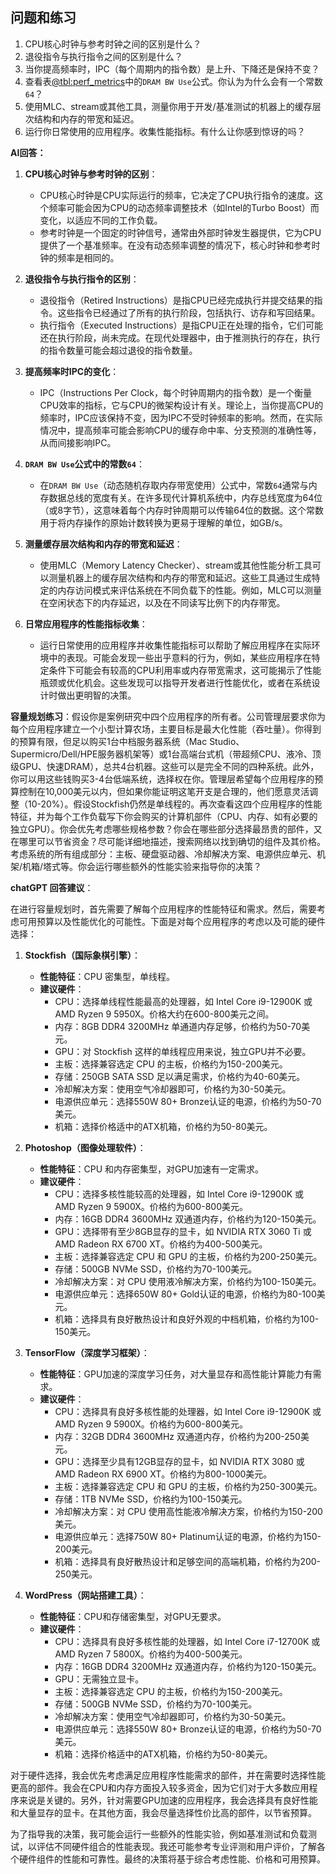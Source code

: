 ## 问题和练习

1. CPU核心时钟与参考时钟之间的区别是什么？
2. 退役指令与执行指令之间的区别是什么？
3. 当你提高频率时，IPC（每个周期内的指令数）是上升、下降还是保持不变？
4. 查看表[@tbl:perf_metrics](#perf_metrics)中的`DRAM BW Use`公式。你认为为什么会有一个常数`64`？
5. 使用MLC、stream或其他工具，测量你用于开发/基准测试的机器上的缓存层次结构和内存的带宽和延迟。
6. 运行你日常使用的应用程序。收集性能指标。有什么让你感到惊讶的吗？

**AI回答：**

1. **CPU核心时钟与参考时钟的区别**：
   - CPU核心时钟是CPU实际运行的频率，它决定了CPU执行指令的速度。这个频率可能会因为CPU的动态频率调整技术（如Intel的Turbo Boost）而变化，以适应不同的工作负载。
   - 参考时钟是一个固定的时钟信号，通常由外部时钟发生器提供，它为CPU提供了一个基准频率。在没有动态频率调整的情况下，核心时钟和参考时钟的频率是相同的。

2. **退役指令与执行指令的区别**：
   - 退役指令（Retired Instructions）是指CPU已经完成执行并提交结果的指令。这些指令已经通过了所有的执行阶段，包括执行、访存和写回结果。
   - 执行指令（Executed Instructions）是指CPU正在处理的指令，它们可能还在执行阶段，尚未完成。在现代处理器中，由于推测执行的存在，执行的指令数量可能会超过退役的指令数量。

3. **提高频率时IPC的变化**：
   - IPC（Instructions Per Clock，每个时钟周期内的指令数）是一个衡量CPU效率的指标，它与CPU的微架构设计有关。理论上，当你提高CPU的频率时，IPC应该保持不变，因为IPC不受时钟频率的影响。然而，在实际情况中，提高频率可能会影响CPU的缓存命中率、分支预测的准确性等，从而间接影响IPC。

4. **`DRAM BW Use`公式中的常数`64`**：
   - 在`DRAM BW Use`（动态随机存取内存带宽使用）公式中，常数`64`通常与内存数据总线的宽度有关。在许多现代计算机系统中，内存总线宽度为64位（或8字节），这意味着每个内存时钟周期可以传输64位的数据。这个常数用于将内存操作的原始计数转换为更易于理解的单位，如GB/s。

5. **测量缓存层次结构和内存的带宽和延迟**：
   - 使用MLC（Memory Latency Checker）、stream或其他性能分析工具可以测量机器上的缓存层次结构和内存的带宽和延迟。这些工具通过生成特定的内存访问模式来评估系统在不同负载下的性能。例如，MLC可以测量在空闲状态下的内存延迟，以及在不同读写比例下的内存带宽。

6. **日常应用程序的性能指标收集**：
   - 运行日常使用的应用程序并收集性能指标可以帮助了解应用程序在实际环境中的表现。可能会发现一些出乎意料的行为，例如，某些应用程序在特定条件下可能会有较高的CPU利用率或内存带宽需求，这可能揭示了性能瓶颈或优化机会。这些发现可以指导开发者进行性能优化，或者在系统设计时做出更明智的决策。


**容量规划练习**：假设你是案例研究中四个应用程序的所有者。公司管理层要求你为每个应用程序建立一个小型计算农场，主要目标是最大化性能（吞吐量）。你得到的预算有限，但足以购买1台中档服务器系统（Mac Studio、Supermicro/Dell/HPE服务器机架等）或1台高端台式机（带超频CPU、液冷、顶级GPU、快速DRAM），总共4台机器。这些可以是完全不同的四种系统。此外，你可以用这些钱购买3-4台低端系统，选择权在你。管理层希望每个应用程序的预算控制在10,000美元以内，但如果你能证明这笔开支是合理的，他们愿意灵活调整（10-20%）。假设Stockfish仍然是单线程的。再次查看这四个应用程序的性能特征，并为每个工作负载写下你会购买的计算机部件（CPU、内存、如有必要的独立GPU）。你会优先考虑哪些规格参数？你会在哪些部分选择最昂贵的部件，又在哪里可以节省资金？尽可能详细地描述，搜索网络以找到确切的组件及其价格。考虑系统的所有组成部分：主板、硬盘驱动器、冷却解决方案、电源供应单元、机架/机箱/塔式等。你会运行哪些额外的性能实验来指导你的决策？

**chatGPT 回答建议**：

在进行容量规划时，首先需要了解每个应用程序的性能特征和需求。然后，需要考虑可用预算以及性能优化的可能性。下面是对每个应用程序的考虑以及可能的硬件选择：

1. **Stockfish（国际象棋引擎）**：
   - **性能特征**：CPU 密集型，单线程。
   - **建议硬件**：
     - CPU：选择单线程性能最高的处理器，如 Intel Core i9-12900K 或 AMD Ryzen 9 5950X。价格大约在600-800美元之间。
     - 内存：8GB DDR4 3200MHz 单通道内存足够，价格约为50-70美元。
     - GPU：对 Stockfish 这样的单线程应用来说，独立GPU并不必要。
     - 主板：选择兼容选定 CPU 的主板，价格约为150-200美元。
     - 存储：250GB SATA SSD 足以满足需求，价格约为40-60美元。
     - 冷却解决方案：使用空气冷却器即可，价格约为30-50美元。
     - 电源供应单元：选择550W 80+ Bronze认证的电源，价格约为50-70美元。
     - 机箱：选择价格适中的ATX机箱，价格约为50-80美元。

2. **Photoshop（图像处理软件）**：
   - **性能特征**：CPU 和内存密集型，对GPU加速有一定需求。
   - **建议硬件**：
     - CPU：选择多核性能较高的处理器，如 Intel Core i9-12900K 或 AMD Ryzen 9 5900X。价格约为600-800美元。
     - 内存：16GB DDR4 3600MHz 双通道内存，价格约为120-150美元。
     - GPU：选择带有至少8GB显存的显卡，如 NVIDIA RTX 3060 Ti 或 AMD Radeon RX 6700 XT。价格约为400-500美元。
     - 主板：选择兼容选定 CPU 和 GPU 的主板，价格约为200-250美元。
     - 存储：500GB NVMe SSD，价格约为70-100美元。
     - 冷却解决方案：对 CPU 使用液冷解决方案，价格约为100-150美元。
     - 电源供应单元：选择650W 80+ Gold认证的电源，价格约为80-100美元。
     - 机箱：选择具有良好散热设计和良好外观的中档机箱，价格约为100-150美元。

3. **TensorFlow（深度学习框架）**：
   - **性能特征**：GPU加速的深度学习任务，对大量显存和高性能计算能力有需求。
   - **建议硬件**：
     - CPU：选择具有良好多核性能的处理器，如 Intel Core i9-12900K 或 AMD Ryzen 9 5900X。价格约为600-800美元。
     - 内存：32GB DDR4 3600MHz 双通道内存，价格约为200-250美元。
     - GPU：选择至少具有12GB显存的显卡，如 NVIDIA RTX 3080 或 AMD Radeon RX 6900 XT。价格约为800-1000美元。
     - 主板：选择兼容选定 CPU 和 GPU 的主板，价格约为250-300美元。
     - 存储：1TB NVMe SSD，价格约为100-150美元。
     - 冷却解决方案：对 CPU 使用高性能液冷解决方案，价格约为150-200美元。
     - 电源供应单元：选择750W 80+ Platinum认证的电源，价格约为150-200美元。
     - 机箱：选择具有良好散热设计和足够空间的高端机箱，价格约为200-250美元。

4. **WordPress（网站搭建工具）**：
   - **性能特征**：CPU和存储密集型，对GPU无要求。
   - **建议硬件**：
     - CPU：选择具有良好多核性能的处理器，如 Intel Core i7-12700K 或 AMD Ryzen 7 5800X。价格约为400-500美元。
     - 内存：16GB DDR4 3200MHz 双通道内存，价格约为120-150美元。
     - GPU：无需独立显卡。
     - 主板：选择兼容选定 CPU 的主板，价格约为150-200美元。
     - 存储：500GB NVMe SSD，价格约为70-100美元。
     - 冷却解决方案：使用空气冷却器即可，价格约为30-50美元。
     - 电源供应单元：选择550W 80+ Bronze认证的电源，价格约为50-70美元。
     - 机箱：选择价格适中的ATX机箱，价格约为50-80美元。

对于硬件选择，我会优先考虑满足应用程序性能需求的部件，并在需要时选择性能更高的部件。我会在CPU和内存方面投入较多资金，因为它们对于大多数应用程序来说是关键的。另外，针对需要GPU加速的应用程序，我会选择具有良好性能和大量显存的显卡。在其他方面，我会尽量选择性价比高的部件，以节省预算。

为了指导我的决策，我可能会运行一些额外的性能实验，例如基准测试和负载测试，以评估不同硬件组合的性能表现。我还可能参考专业评测和用户评价，了解各个硬件组件的性能和可靠性。最终的决策将基于综合考虑性能、价格和可用预算。